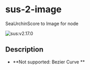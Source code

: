 # sus-2-image
SeaUrchinScore to Image for node

![sus:v2.17.0](https://img.shields.io/badge/sus-v2.17.0-blue.svg)

## Description
- **Not supported: Bezier Curve **
